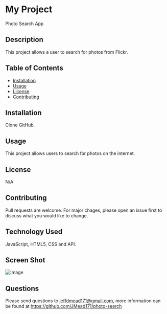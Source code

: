 # My Project
Photo Search App

## Description
This project allows a user to search for photos from Flickr.


  
## Table of Contents
  
  * [Installation](#installation)
  * [Usage](#usage)
  * [License](#license)
  * [Contributing](#contributing)
  

## Installation
Clone GitHub.
  
  
## Usage 
This project allows users to search for photos on the internet.


## License
N/A 
  

## Contributing
Pull requests are welcome. For major chages, please open an issue first to discuss what you would like to change.
  

## Technology Used
JavaScript, HTML5, CSS and API.


## Screen Shot
![image](https://user-images.githubusercontent.com/64744763/105613009-c1e95b80-5d8d-11eb-8b02-33eb71dd0c2b.png)
  
  
## Questions
Please send questions to jeffdmead171@gmail.com, more information can be found at https://github.com/JMead171/photo-search